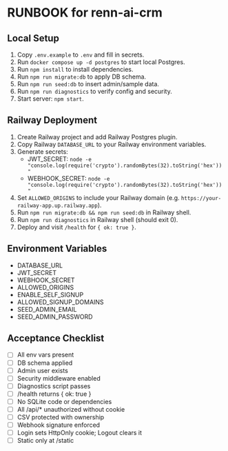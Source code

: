 # RUNBOOK for renn-ai-crm

## Local Setup

1. Copy `.env.example` to `.env` and fill in secrets.
2. Run `docker compose up -d postgres` to start local Postgres.
3. Run `npm install` to install dependencies.
4. Run `npm run migrate:db` to apply DB schema.
5. Run `npm run seed:db` to insert admin/sample data.
6. Run `npm run diagnostics` to verify config and security.
7. Start server: `npm start`.

## Railway Deployment

1. Create Railway project and add Railway Postgres plugin.
2. Copy Railway `DATABASE_URL` to your Railway environment variables.
3. Generate secrets:
   - JWT_SECRET: `node -e "console.log(require('crypto').randomBytes(32).toString('hex'))"`
   - WEBHOOK_SECRET: `node -e "console.log(require('crypto').randomBytes(32).toString('hex'))"`
4. Set `ALLOWED_ORIGINS` to include your Railway domain (e.g. `https://your-railway-app.up.railway.app`).
5. Run `npm run migrate:db && npm run seed:db` in Railway shell.
6. Run `npm run diagnostics` in Railway shell (should exit 0).
7. Deploy and visit `/health` for `{ ok: true }`.

## Environment Variables

- DATABASE_URL
- JWT_SECRET
- WEBHOOK_SECRET
- ALLOWED_ORIGINS
- ENABLE_SELF_SIGNUP
- ALLOWED_SIGNUP_DOMAINS
- SEED_ADMIN_EMAIL
- SEED_ADMIN_PASSWORD

## Acceptance Checklist

- [ ] All env vars present
- [ ] DB schema applied
- [ ] Admin user exists
- [ ] Security middleware enabled
- [ ] Diagnostics script passes
- [ ] /health returns { ok: true }
- [ ] No SQLite code or dependencies
- [ ] All /api/\* unauthorized without cookie
- [ ] CSV protected with ownership
- [ ] Webhook signature enforced
- [ ] Login sets HttpOnly cookie; Logout clears it
- [ ] Static only at /static
